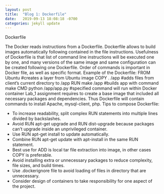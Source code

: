 ```yaml
---
layout: post
title:  "Blog 1: Dockerfile"
date:   2019-09-13 18:08:18 -0700
categories: jekyll update
---
```

Dockerfile

The Docker reads instructions from a Dockerfile. Dockerfile allows to build images automatically following contained in the file instructions. Usefulness of Dockerfile is that list of command line instructions will be executed one by one, and many versions of the same image and same configuration can be created following one Dockerfile. Order of commands is important in Docker file, as well as specific format.
Example of the Dockerfile:
	FROM Ubuntu 			#creates a layer from Ubuntu image
	COPY . /app			#adds files from client’s current directory to /app
	RUN make /app 		#builds app with command make
	CMD python /app/app.py	#specified command will run within Docker container
Lab_1 assignment requires to create a base image that included all necessary packages and dependencies. Thus Dockerfile will contain commands to install Apache, mysql-client, php.
Tips to compose Dockerfile:
-	To increase readability, split complex RUN statements into multiple lines divided by backslashes.
-	Avoid RUN apt-get upgrade and RUN dist-upgrade because packages can’t upgrade inside an unprivileged container.
-	Use RUN apt-get install to update automatically.
-	Combine RUN apt-get update with apt-install in the same RUN statement.
-	Best use for ADD is local tar file extraction into image, in other cases COPY is preferable.
-	Avoid installing extra or unnecessary packages to reduce complexity, file sizes, and build times.
-	Use .dockerignore file to avoid loading of files in directory that are unnecessary.
-	Consider design of containers to take responsibility for one aspect of the project.
 


[jekyll-docs]: https://jekyllrb.com/docs/home
[jekyll-gh]:   https://github.com/jekyll/jekyll
[jekyll-talk]: https://talk.jekyllrb.com/
